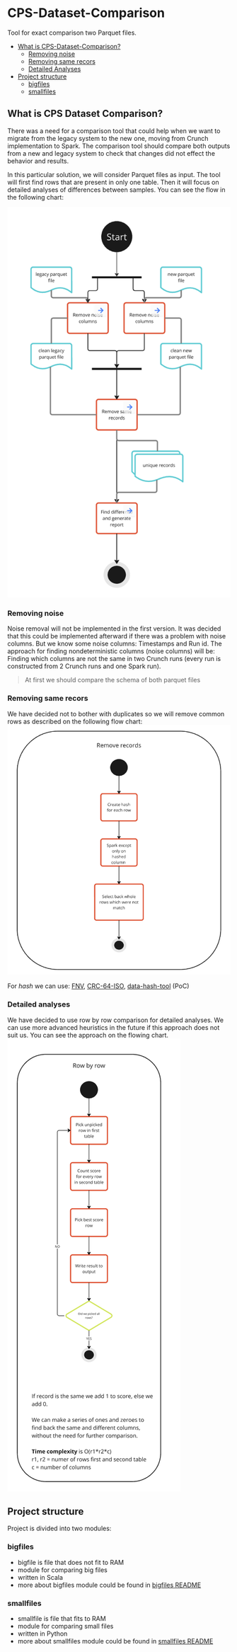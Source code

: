 # CPS-Dataset-Comparison

Tool for exact comparison two Parquet files.

<!-- toc -->
- [What is CPS-Dataset-Comparison?](#what-is-CPS-Dataset-Comparison)
    - [Removing noise](#removing-noise)
    - [Removing same recors](#removing-same-recors)
    - [Detailed Analyses](#detailed-analyses)
- [Project structure](#project-structure)
    - [bigfiles](#bigfiles)
    - [smallfiles](#smallfiles)
<!-- tocstop -->

## What is CPS Dataset Comparison?

There was a need for a comparison tool that could help when we want to migrate from the legacy system to the new one, moving from Crunch implementation to Spark. The comparison tool should compare both outputs from a new and legacy system to check that changes did not effect the behavior and results.

In this particular solution, we will consider Parquet files as input. The tool will first find rows that are present in only one table. Then it will focus on detailed analyses of differences between samples. You can see the flow in the following chart:

![alt text](images/mainFlow.png)

### Removing noise

Noise removal will not be implemented in the first version. It was decided that this could be implemented afterward if there was a problem with noise columns. But we know some noise columns: Timestamps and Run id.
The approach for finding nondeterministic columns (noise columns) will be: Finding which columns are not the same in two Crunch runs (every run is constructed from 2 Crunch runs and one Spark run).
> At first we should compare the schema of both parquet files

### Removing same recors 

We have decided not to bother with duplicates so we will remove common rows as described on the following flow chart:
![alt text](images/removeRecords.png)

For *hash* we can use: [FNV](https://en.wikipedia.org/wiki/Fowler–Noll–Vo_hash_function), 
[CRC-64-ISO](https://en.wikipedia.org/wiki/Cyclic_redundancy_check), 
[data-hash-tool](https://github.com/AbsaOSS/data-hash-tool) (PoC)

### Detailed analyses

We have decided to use row by row comparison for detailed analyses. We can use more advanced heuristics in the future if this approach does not suit us. You can see the approach on the flowing chart.
![alt text](images/analyses.png)


## Project structure

Project is divided into two modules:

### bigfiles
- bigfile is file that does not fit to RAM
- module for comparing big files
- written in Scala
- more about bigfiles module could be found in [bigfiles README](bigfiles/README.md)

### smallfiles
- smallfile is file that fits to RAM
- module for comparing small files
- written in Python
- more about smallfiles module could be found in [smallfiles README](smallfiles/README.md)
